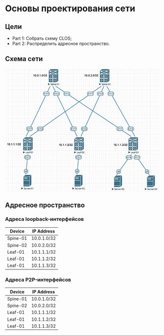 # Основы проектирования сети

## Цели
- Part 1: Собрать схему CLOS;
- Part 2: Распределить адресное пространство.
## Схема сети
![pic_01.jpg](pic_01.jpg)
## Адресное пространство
### Адреса loopback-интерфейсов
|Device|IP Address|
|---|---|
Spine-01|10.0.1.0/32
Spine-02|10.0.2.0/32
Leaf-01|10.1.1.1/32
Leaf-01|10.1.1.2/32
Leaf-01|10.1.1.3/32
### Адреса P2P-интерфейсов
|Device|IP Address|
|---|---|
Spine-01|10.0.1.0/32
Spine-02|10.0.2.0/32
Leaf-01|10.1.1.1/32
Leaf-01|10.1.1.2/32
Leaf-01|10.1.1.3/32